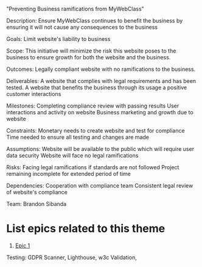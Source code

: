 "Preventing Business ramifications from MyWebClass"

Description: Ensure MyWebClass continues to benefit the business by ensuring it will not cause any consequences to the business

Goals: Limit website's liability to business

Scope: This initiative will minimize the risk this website poses to the business to ensure growth for both the website and the business.

Outcomes: Legally compliant website with no ramifications to the business.

Deliverables: A website that complies with legal requirements and has been tested.
A website that benefits the business through its usage a positive customer interactions

Milestones: Completing compliance review with passing results
User interactions and activity on website
Business marketing and growth due to website

Constraints: Monetary needs to create website and test for compliance
Time needed to ensure all testing and changes are made

Assumptions: Website will be available to the public which will require user data security
Website will face no legal ramifications

Risks: Facing legal ramifications if standards are not followed
Project remaining incomplete for extended period of time

Dependencies: Cooperation with compliance team
Consistent legal review of website's compliance

Team: Brandon Sibanda

# List epics related to this theme
1. [Epic 1](documentation/templates/theme/initiatives/epics/epic_template.md)

Testing: GDPR Scanner, Lighthouse, w3c Validation,